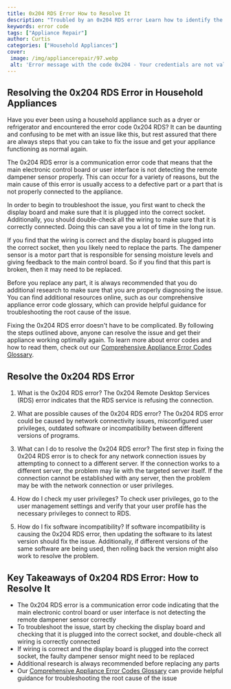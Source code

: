 ```yaml
---
title: 0x204 RDS Error How to Resolve It
description: "Troubled by an 0x204 RDS error Learn how to identify the cause and make corrections to resolve the issue in this helpful blog post"
keywords: error code
tags: ["Appliance Repair"]
author: Curtis
categories: ["Household Appliances"]
cover: 
 image: /img/appliancerepair/97.webp
 alt: 'Error message with the code 0x204 - Your credentials are not valid - on a red background'
---
```

## Resolving the 0x204 RDS Error in Household Appliances

Have you ever been using a household appliance such as a dryer or refrigerator and encountered the error code 0x204 RDS? It can be daunting and confusing to be met with an issue like this, but rest assured that there are always steps that you can take to fix the issue and get your appliance functioning as normal again. 

The 0x204 RDS error is a communication error code that means that the main electronic control board or user interface is not detecting the remote dampener sensor properly. This can occur for a variety of reasons, but the main cause of this error is usually access to a defective part or a part that is not properly connected to the appliance. 

In order to begin to troubleshoot the issue, you first want to check the display board and make sure that it is plugged into the correct socket. Additionally, you should double-check all the wiring to make sure that it is correctly connected. Doing this can save you a lot of time in the long run. 

If you find that the wiring is correct and the display board is plugged into the correct socket, then you likely need to replace the parts. The dampener sensor is a motor part that is responsible for sensing moisture levels and giving feedback to the main control board. So if you find that this part is broken, then it may need to be replaced. 

Before you replace any part, it is always recommended that you do additional research to make sure that you are properly diagnosing the issue. You can find additional resources online, such as our comprehensive appliance error code glossary, which can provide helpful guidance for troubleshooting the root cause of the issue.

Fixing the 0x204 RDS error doesn't have to be complicated. By following the steps outlined above, anyone can resolve the issue and get their appliance working optimally again. To learn more about error codes and how to read them, check out our [Comprehensive Appliance Error Codes Glossary](./error-codes/).

## Resolve the 0x204 RDS Error

1. What is the 0x204 RDS error?
The 0x204 Remote Desktop Services (RDS) error indicates that the RDS service is refusing the connection. 

2. What are possible causes of the 0x204 RDS error?
The 0x204 RDS error could be caused by network connectivity issues, misconfigured user privileges, outdated software or incompatibility between different versions of programs.

3. What can I do to resolve the 0x204 RDS error?
The first step in fixing the 0x204 RDS error is to check for any network connection issues by attempting to connect to a different server. If the connection works to a different server, the problem may lie with the targeted server itself. If the connection cannot be established with any server, then the problem may be with the network connection or user privileges.

4. How do I check my user privileges?
To check user privileges, go to the user management settings and verify that your user profile has the necessary privileges to connect to RDS.

5. How do I fix software incompatibility?
If software incompatibility is causing the 0x204 RDS error, then updating the software to its latest version should fix the issue. Additionally, if different versions of the same software are being used, then rolling back the version might also work to resolve the problem.

## Key Takeaways of 0x204 RDS Error: How to Resolve It

- The 0x204 RDS error is a communication error code indicating that the main electronic control board or user interface is not detecting the remote dampener sensor correctly 
- To troubleshoot the issue, start by checking the display board and checking that it is plugged into the correct socket, and double-check all wiring is correctly connected 
- If wiring is correct and the display board is plugged into the correct socket, the faulty dampener sensor might need to be replaced 
- Additional research is always recommended before replacing any parts 
- Our [Comprehensive Appliance Error Codes Glossary](./error-codes/) can provide helpful guidance for troubleshooting the root cause of the issue
